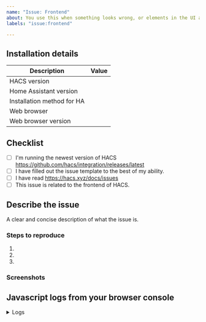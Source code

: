 ```yaml
---
name: "Issue: Frontend"
about: You use this when something looks wrong, or elements in the UI are not working correctly.
labels: "issue:frontend"

---
```

<!-- Learn how to submit an issue here https://hacs.xyz/docs/issues -->
<!-- Before you open a new issue, search through the existing issues to see if others have had the same problem.-->

## Installation details
<!-- In the table below you are expected to add information under the "Value" part -->

Description                            | Value
------------------------------- | ------------------------------
HACS version                         |
Home Assistant version         |
Installation method for HA    |
Web browser                         |
Web browser version            |


## Checklist
<!-- You need to check ALL these boxes (tasks), if you do not do that, your issue is incomplete and may be closed -->

- [ ] I'm running the newest version of HACS https://github.com/hacs/integration/releases/latest
- [ ] I have filled out the issue template to the best of my ability.
- [ ] I have read https://hacs.xyz/docs/issues
- [ ] This issue is related to the frontend of HACS.

## Describe the issue

A clear and concise description of what the issue is.


### Steps to reproduce
<!-- Without steps to reproduce, it will be hard to fix, it is very important that you fill out this part, issues without it will be closed -->

1.
1.
1.

### Screenshots
<!-- Here you paste screenshots to showcase the issue -->


## Javascript logs from your browser console

<details>
  <summary>Logs</summary>

```text

PASTE YOUR DEBUG LOGS HERE

```

</details>

<!-- IssueTemplateID: issue_frontend -->